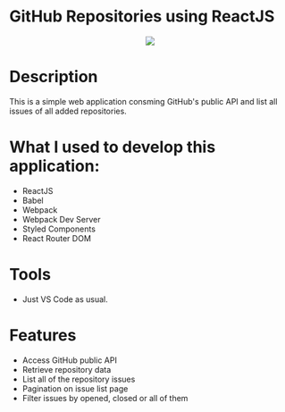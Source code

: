# GitHub Repositories using ReactJS

<p align="center"><img src="https://media-exp2.licdn.com/dms/image/C4D22AQG_mILl0Ej69g/feedshare-shrink_1280/0?e=1581552000&v=beta&t=bBPY8hFjWeIORYN89UXmTrYxOC1x8cLfRUaPpapXuJg"></p>

# Description

This is a simple web application consming GitHub's public API and list all issues of all added repositories.

# What I used to develop this application:

- ReactJS
- Babel
- Webpack
- Webpack Dev Server
- Styled Components
- React Router DOM

# Tools

- Just VS Code as usual.

# Features

- Access GitHub public API
- Retrieve repository data
- List all of the repository issues
- Pagination on issue list page
- Filter issues by opened, closed or all of them
